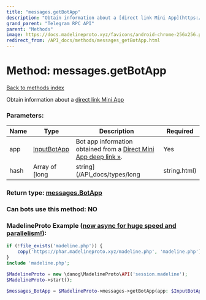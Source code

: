 ```yaml
---
title: "messages.getBotApp"
description: "Obtain information about a [direct link Mini App](https://core.telegram.org/api/bots/webapps#direct-link-mini-apps)"
grand_parent: "Telegram RPC API"
parent: "Methods"
image: https://docs.madelineproto.xyz/favicons/android-chrome-256x256.png
redirect_from: /API_docs/methods/messages_getBotApp.html
---
```

# Method: messages.getBotApp
[Back to methods index](index.html)



Obtain information about a [direct link Mini App](https://core.telegram.org/api/bots/webapps#direct-link-mini-apps)

### Parameters:

| Name     |    Type       | Description | Required |
|----------|---------------|-------------|----------|
|app|[InputBotApp](/API_docs/types/InputBotApp.html) | Bot app information obtained from a [Direct Mini App deep link »](https://core.telegram.org/api/links#direct-mini-app-links). | Yes|
|hash|Array of [long|string](/API_docs/types/long|string.html) | [Hash for pagination, for more info click here](https://core.telegram.org/api/offsets#hash-generation) | Optional|


### Return type: [messages.BotApp](/API_docs/types/messages.BotApp.html)

### Can bots use this method: **NO**


### MadelineProto Example ([now async for huge speed and parallelism!](https://docs.madelineproto.xyz/docs/ASYNC.html)):


```php
if (!file_exists('madeline.php')) {
    copy('https://phar.madelineproto.xyz/madeline.php', 'madeline.php');
}
include 'madeline.php';

$MadelineProto = new \danog\MadelineProto\API('session.madeline');
$MadelineProto->start();

$messages_BotApp = $MadelineProto->messages->getBotApp(app: $InputBotApp, hash: [$long|string, $long|string], );
```

